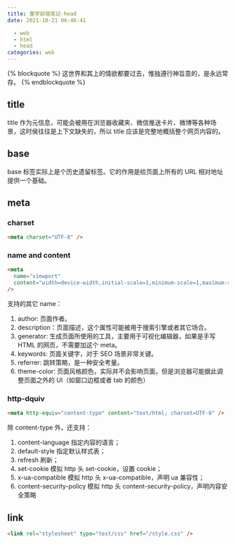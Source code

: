 ```yaml
---
title: 重学前端笔记-head
date: 2021-10-21 06:46:41

  - web
  - html
  - head
categories: web
---
```


{% blockquote %}
这世界和其上的情欲都要过去，惟独遵行神旨意的，是永远常存。
{% endblockquote %}

## title

title 作为元信息，可能会被用在浏览器收藏夹、微信推送卡片、微博等各种场景，这时侯往往是上下文缺失的，所以 title 应该是完整地概括整个网页内容的。

## base

base 标签实际上是个历史遗留标签。它的作用是给页面上所有的 URL 相对地址提供一个基础。

## meta

### charset

```html
<meta charset="UTF-8" />
```

### name and content

```html
<meta
  name="viewport"
  content="width=device-width,initial-scale=1,minimum-scale=1,maximum-scale=1,user-scalable=no"
/>
```

支持的其它 name：

1. author: 页面作者。
2. description：页面描述，这个属性可能被用于搜索引擎或者其它场合。
3. generator: 生成页面所使用的工具，主要用于可视化编辑器，如果是手写 HTML 的网页，不需要加这个 meta。
4. keywords: 页面关键字，对于 SEO 场景非常关键。
5. referrer: 跳转策略，是一种安全考量。
6. theme-color: 页面风格颜色，实际并不会影响页面，但是浏览器可能据此调整页面之外的 UI（如窗口边框或者 tab 的颜色）

### http-dquiv

```html
<meta http-equiv="content-type" content="text/html; charset=UTF-8" />
```

除 content-type 外，还支持：

1. content-language 指定内容的语言；
2. default-style 指定默认样式表；
3. refresh 刷新；
4. set-cookie 模拟 http 头 set-cookie，设置 cookie；
5. x-ua-compatible 模拟 http 头 x-ua-compatible，声明 ua 兼容性；
6. content-security-policy 模拟 http 头 content-security-policy，声明内容安全策略

## link

```html
<link rel="stylesheet" type="text/css" href="/style.css" />
```
